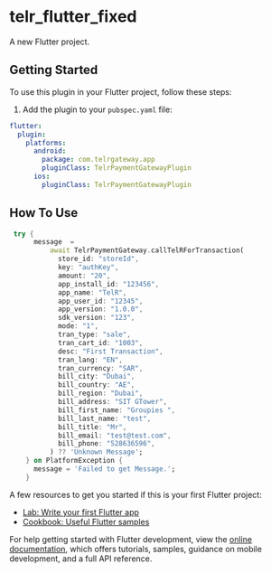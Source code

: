 # telr_flutter_fixed

A new Flutter project.

## Getting Started

To use this plugin in your Flutter project, follow these steps:

1. Add the plugin to your `pubspec.yaml` file:

```yaml
flutter:
  plugin:
    platforms:
      android:
        package: com.telrgateway.app
        pluginClass: TelrPaymentGatewayPlugin
      ios:
        pluginClass: TelrPaymentGatewayPlugin
```
## How To Use
```dart
 try {
      message  =
          await TelrPaymentGateway.callTelRForTransaction(
            store_id: "storeId",
            key: "authKey",
            amount: "20",
            app_install_id: "123456",
            app_name: "TelR",
            app_user_id: "12345",
            app_version: "1.0.0",
            sdk_version: "123",
            mode: "1",
            tran_type: "sale",
            tran_cart_id: "1003",
            desc: "First Transaction",
            tran_lang: "EN",
            tran_currency: "SAR",
            bill_city: "Dubai",
            bill_country: "AE",
            bill_region: "Dubai",
            bill_address: "SIT GTower",
            bill_first_name: "Groupies ",
            bill_last_name: "test",
            bill_title: "Mr",
            bill_email: "test@test.com",
            bill_phone: "528636596",
          ) ?? 'Unknown Message';
    } on PlatformException {
      message = 'Failed to get Message.';
    }
```
A few resources to get you started if this is your first Flutter project:

- [Lab: Write your first Flutter app](https://docs.flutter.dev/get-started/codelab)
- [Cookbook: Useful Flutter samples](https://docs.flutter.dev/cookbook)

For help getting started with Flutter development, view the
[online documentation](https://docs.flutter.dev/), which offers tutorials,
samples, guidance on mobile development, and a full API reference.
